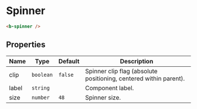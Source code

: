 # Spinner

<b-flex align="center" class="preview" gap="1rem">
    <b-spinner />
</b-flex>

```html
<b-spinner />
```

## Properties

| Name  | Type      | Default | Description                                                       |
|-------|-----------|---------|-------------------------------------------------------------------|
| clip  | `boolean` | `false` | Spinner clip flag (absolute positioning, centered within parent). |
| label | `string`  |         | Component label.                                                  |
| size  | `number`  | `48`    | Spinner size.                                                     |
